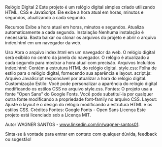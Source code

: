 Relógio Digital 2
Este projeto é um relógio digital simples criado utilizando HTML, CSS e JavaScript. Ele exibe a hora atual em horas, minutos e segundos, atualizando a cada segundo.

Recursos
Exibe a hora atual em horas, minutos e segundos.
Atualiza automaticamente a cada segundo.
Instalação
Nenhuma instalação é necessária. Basta baixar ou clonar os arquivos do projeto e abrir o arquivo index.html em um navegador da web.

Uso
Abra o arquivo index.html em um navegador da web.
O relógio digital será exibido no centro da janela do navegador.
O relógio é atualizado a cada segundo para mostrar a hora atual com precisão.
Arquivos Incluídos
index.html: Contém a estrutura HTML do relógio digital.
style.css: Folha de estilo para o relógio digital, fornecendo sua aparência e layout.
script.js: Arquivo JavaScript responsável por atualizar a hora do relógio digital.
Customização
Estilo: Você pode personalizar a aparência do relógio digital modificando os estilos CSS no arquivo style.css.
Fontes: O projeto usa a fonte "Open Sans" do Google Fonts. Você pode substituí-la por qualquer outra fonte modificando a propriedade font-family no arquivo CSS.
Layout: Ajuste o layout e o design do relógio modificando a estrutura HTML e os estilos CSS.
Créditos
Fontes: Google Fonts - Open Sans
Licença
Este projeto está licenciado sob a Licença MIT.

Autor
WAGNER SANTOS - www.linkedin.com/in/wagner-santos01.

Sinta-se à vontade para entrar em contato com qualquer dúvida, feedback ou sugestão!
